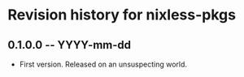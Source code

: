 # Revision history for nixless-pkgs

## 0.1.0.0 -- YYYY-mm-dd

* First version. Released on an unsuspecting world.
